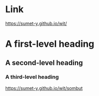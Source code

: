 # Link
https://sumet-y.github.io/wit/ 
# A first-level heading
## A second-level heading
### A third-level heading
https://sumet-y.github.io/wit/sombut
